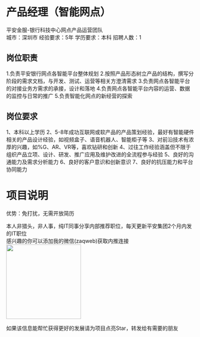 # 产品经理（智能网点）
平安金服-银行科技中心网点产品运营团队  
城市：深圳市 经验要求：5年 学历要求：本科  招聘人数：1

## 岗位职责
1.负责平安银行网点各智能平台整体规划
 2.按照产品形态树立产品的结构，撰写分阶段的需求文档，与开发、测试、运营等相关方澄清需求
 3.负责网点各智能平台的对接业务方需求的承接，设计和落地
 4.负责网点各智能平台内容的运营、数据的监控与日常的推广
 5.负责智能化网点的新经营的探索

## 岗位要求
1、本科以上学历
 2、5-8年成功互联网或软产品的产品策划经验，最好有智能硬件相关的产品设计经验，如视频盒子、语音机器人、智能柜子等
 3、对前沿技术有浓厚的兴趣，如%G、AR、VR等，喜欢钻研和创新
 4、过往工作经验涵盖但不限于组织产品立项、设计、研发、推广应用及维护改进的全流程参与经验
 5、良好的沟通能力及需求分析能力
 6、良好的客户意识和创新意识
 7、良好的抗压能力和平台协同能力

# 项目说明

优势：免打扰，无需开放简历

本人非猎头，非人事，纯IT同事分享内部推荐职位，每天更新平安集团2个月内发的IT职位  
感兴趣的你可以添加我的微信(zaqweb)获取内推连接  
<img src="https://github.com/zaqweb/PA-IT-JOBS/blob/master/WechatICode.jpeg"  height="200" width="200">

如果该信息能帮忙获得更好的发展请为项目点亮Star，转发给有需要的朋友




